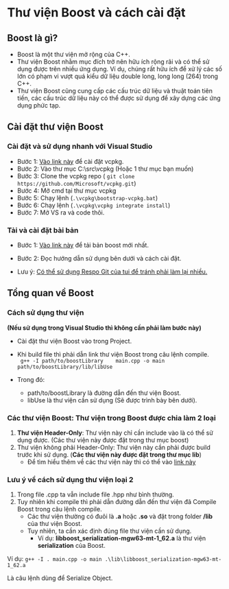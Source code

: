 # Thư viện Boost và cách cài đặt

## Boost là gì?

- Boost là một thư viện mở rộng của C++.
- Thư viện Boost nhằm mục đích trở nên hữu ích rộng rãi và có thể sử dụng được trên nhiều ứng dụng. Ví dụ, chúng rất hữu ích để xử lý các số lớn có phạm vi vượt quá kiểu dữ liệu double long, long long (264) trong C++.
- Thư viện Boost cũng cung cấp các cấu trúc dữ liệu và thuật toán tiên tiến, các cấu trúc dữ liệu này có thể được sử dụng để xây dựng các ứng dụng phức tạp.

## Cài đặt thư viện Boost

### Cài đặt và sử dụng nhanh với Visual Studio

- Bước 1: [Vào link này](https://vcpkg.io/en/getting-started.html) để cài đặt vcpkg.
- Bước 2: Vào thư mục C:\src\vcpkg (Hoặc 1 thư mục bạn muốn)
- Bước 3: Clone the vcpkg repo (
  `git clone https://github.com/Microsoft/vcpkg.git`)
- Bước 4: Mở cmd tại thư mục vcpkg
- Bước 5: Chạy lệnh (`.\vcpkg\bootstrap-vcpkg.bat`)
- Bước 6: Chạy lệnh (`.\vcpkg\vcpkg integrate install`)
- Bước 7: Mở VS ra và code thôi.

### Tải và cài đặt bài bản

- Bước 1: [Vào link này](https://www.boost.org/doc/libs/1_62_0/more/getting_started/unix-variants.html#errors-and-warnings) để tải bản boost mới nhất.

- Bước 2: Đọc hướng dẫn sử dụng bên dưới và cách cài đặt.

- Lưu ý: [Có thể sử dụng Respo Git của tui để tránh phải làm lại nhiều.](https://github.com/quangphat18ti/Boost-Libraries)

## Tổng quan về Boost

### Cách sử dụng thư viện

**(Nếu sử dụng trong Visual Studio thì không cần phải làm bước này)**

- Cài đặt thư viện Boost vào trong Project.
- Khi build file thì phải dẫn link thư viện Boost trong câu lệnh compile.  
   ` g++ -I path/to/boostLibrary   
main.cpp -o main 
path/to/boostLibrary/lib/libUse`

- Trong đó:
  - path/to/boostLibrary là đường dẫn đến thư viện Boost.
  - libUse là thư viện cần sử dụng (Sẽ được trình bày bên dưới).

### Các thư viện Boost: Thư viện trong Boost được chia làm 2 loại

1. **Thư viện Header-Only**: Thư viện này chỉ cần include vào là có thể sử dụng được. (Các thư viện này được đặt trong thư mục boost)
2. Thư viện không phải Header-Only: Thư viện này cần phải được build trước khi sử dụng. (**Các thư viện này được đặt trong thư mục lib**)
   - Để tìm hiểu thêm về các thư viện này thì có thể vào [link này](https://www.boost.org/doc/libs/1_62_0/more/getting_started/unix-variants.html#build-a-boost-library)

### **Lưu ý về cách sử dụng thư viện loại 2**

1. Trong file .cpp ta vẫn include file .hpp như bình thường.
2. Tuy nhiên khi compile thì phải dẫn đường dẫn đến thư viện đã Compile Boost trong câu lệnh compile.
   - Các thư viện thường có đuôi là **.a** hoặc **.so** và đặt trong folder **/lib** của thư viện Boost.
   - Tuy nhiên, ta cần xác định đúng file thư viện cần sử dụng.
     - Ví dụ: **libboost_serialization-mgw63-mt-1_62.a** là thư viện **serialization** của Boost.

Ví dụ: `g++ -I . main.cpp -o main .\lib\libboost_serialization-mgw63-mt-1_62.a`

Là câu lệnh dùng để Serialize Object.